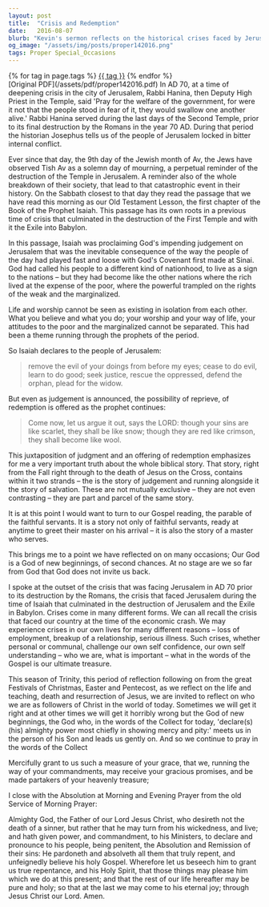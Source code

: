 ```yaml
---
layout: post
title:  "Crisis and Redemption"
date:   2016-08-07
blurb: "Kevin's sermon reflects on the historical crises faced by Jerusalem, drawing parallels with personal and communal crises of faith and society. He emphasizes the intertwined nature of judgment and redemption in the biblical narrative, and the constant opportunity for new beginnings offered by God. The core message is about living in accordance with God's covenant, seeking justice, and embracing God's mercy and grace for a life of faithfulness."
og_image: "/assets/img/posts/proper142016.png"
tags: Proper Special_Occasions
---    
```

<div class="tag-pills">
    {% for tag in page.tags %}
    <a href="{{ site.baseurl }}/tag/{{ tag | slugify }}" class="tag-pill">{{ tag }}</a>
    {% endfor %}
</div>
[Original PDF](/assets/pdf/proper142016.pdf)
In AD 70, at a time of deepening crisis in the city of Jerusalem, Rabbi Hanina, then Deputy High Priest in the Temple, said 'Pray for the welfare of the government, for were it not that the people stood in fear of it, they would swallow one another alive.' Rabbi Hanina served during the last days of the Second Temple, prior to its final destruction by the Romans in the year 70 AD. During that period the historian Josephus tells us of the people of Jerusalem locked in bitter internal conflict.

Ever since that day, the 9th day of the Jewish month of Av, the Jews have observed Tish Av as a solemn day of mourning, a perpetual reminder of the destruction of the Temple in Jerusalem. A reminder also of the whole breakdown of their society, that lead to that catastrophic event in their history. On the Sabbath closest to that day they read the passage that we have read this morning as our Old Testament Lesson, the first chapter of the Book of the Prophet Isaiah. This passage has its own roots in a previous time of crisis that culminated in the destruction of the First Temple and with it the Exile into Babylon.

In this passage, Isaiah was proclaiming God's impending judgement on Jerusalem that was the inevitable consequence of the way the people of the day had played fast and loose with God's Covenant first made at Sinai. God had called his people to a different kind of nationhood, to live as a sign to the nations – but they had become like the other nations where the rich lived at the expense of the poor, where the powerful trampled on the rights of the weak and the marginalized.

Life and worship cannot be seen as existing in isolation from each other. What you believe and what you do; your worship and your way of life, your attitudes to the poor and the marginalized cannot be separated. This had been a theme running through the prophets of the period.

So Isaiah declares to the people of Jerusalem:

> remove the evil of your doings
> from before my eyes;
> cease to do evil,
> learn to do good;
> seek justice,
> rescue the oppressed,
> defend the orphan,
> plead for the widow.

But even as judgement is announced, the possibility of reprieve, of redemption is offered as the prophet continues:

> Come now, let us argue it out,
> says the LORD:
> though your sins are like scarlet,
> they shall be like snow;
> though they are red like crimson,
> they shall become like wool.

This juxtaposition of judgment and an offering of redemption emphasizes for me a very important truth about the whole biblical story. That story, right from the Fall right through to the death of Jesus on the Cross, contains within it two strands – the is the story of judgement and running alongside it the story of salvation. These are not mutually exclusive – they are not even contrasting – they are part and parcel of the same story.

It is at this point I would want to turn to our Gospel reading, the parable of the faithful servants. It is a story not only of faithful servants, ready at anytime to greet their master on his arrival – it is also the story of a master who serves.

This brings me to a point we have reflected on on many occasions; Our God is a God of new beginnings, of second chances. At no stage are we so far from God that God does not invite us back.

I spoke at the outset of the crisis that was facing Jerusalem in AD 70 prior to its destruction by the Romans, the crisis that faced Jerusalem during the time of Isaiah that culminated in the destruction of Jerusalem and the Exile in Babylon. Crises come in many different forms. We can all recall the crisis that faced our country at the time of the economic crash. We may experience crises in our own lives for many different reasons – loss of employment, breakup of a relationship, serious illness. Such crises, whether personal or communal, challenge our own self confidence, our own self understanding – who we are, what is important – what in the words of the Gospel is our ultimate treasure.

This season of Trinity, this period of reflection following on from the great Festivals of Christmas, Easter and Pentecost, as we reflect on the life and teaching, death and resurrection of Jesus, we are invited to reflect on who we are as followers of Christ in the world of today. Sometimes we will get it right and at other times we will get it horribly wrong but the God of new beginnings, the God who, in the words of the Collect for today, 'declare(s) (his) almighty power most chiefly in showing mercy and pity:' meets us in the person of his Son and leads us gently on. And so we continue to pray in the words of the Collect

Mercifully grant to us such a measure of your grace,
that we, running the way of your commandments,
may receive your gracious promises,
and be made partakers of your heavenly treasure;

I close with the Absolution at Morning and Evening Prayer from the old Service of Morning Prayer:

Almighty God, the Father of our Lord Jesus Christ, who desireth not the death of a sinner, but rather that he may turn from his wickedness, and live; and hath given power, and commandment, to his Ministers, to declare and pronounce to his people, being penitent, the Absolution and Remission of their sins: He pardoneth and absolveth all them that truly repent, and unfeignedly believe his holy Gospel. Wherefore let us beseech him to grant us true repentance, and his Holy Spirit, that those things may please him which we do at this present; and that the rest of our life hereafter may be pure and holy; so that at the last we may come to his eternal joy; through Jesus Christ our Lord. Amen.
